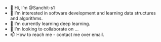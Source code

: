 - 👋 Hi, I’m @Sanchit-s1
- 👀 I’m interested in software development and learning data structures and algorithms.
- 🌱 I’m currently learning deep learning.
- 💞️ I’m looking to collaborate on ...
- 📫 How to reach me - contact me over email.

<!---
Sanchit-s1/Sanchit-s1 is a ✨ special ✨ repository because its `README.md` (this file) appears on your GitHub profile.
You can click the Preview link to take a look at your changes.
--->
